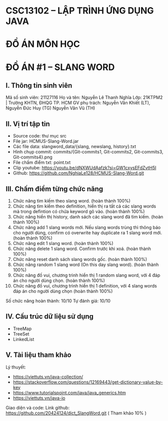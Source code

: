 # CSC13102 – LẬP TRÌNH ỨNG DỤNG JAVA
# ĐỒ ÁN MÔN HỌC
# ĐỒ ÁN #1 – SLANG WORD

## I. Thông tin sinh viên
Mã số sinh viên: 21127116
Họ và tên: Nguyễn Lê Thanh Nghĩa
Lớp: 21KTPM2 | Trường KHTN, ĐHQG TP. HCM
GV phụ trách: Nguyễn Văn Khiết (LT), Nguyễn Đức Huy (TG) Nguyễn Văn Vũ (TH)  <br>

## II. Vị trí tập tin
- Source code: thư mục src
- File jar: HCMUS-Slang-Word.jar
- Các file data: slangword_data/{slang, newslang, history}.txt
- Hình chụp commit: commits/{Git-commits1, Git-commits2, Git-commits3, Git-commits4}.png
- File chấm điểm txt: point.txt
- Clip youtube: https://youtu.be/dNXWUdAafzk?si=GW1cxysEFdZvtH5l
- Github: https://github.com/NghiaLe128/HCMUS-Slang-Word.git

## III. Chấm điểm từng chức năng
1. Chức năng tìm kiếm theo slang word. (hoàn thành 100%)
2. Chức năng tìm kiếm theo definition, hiển thị ra tất cả các slang words mà trong defintion có chứa keyword gõ vào. (hoàn thành 100%)
3. Chức năng hiển thị history, danh sách các slang word đã tìm kiếm. (hoàn thành 100%)
4. Chức năng add 1 slang words mới. Nếu slang words trùng thì thông báo cho người dùng, confirm có overwrite hay duplicate ra 1 slang word mới. (hoàn thành 100%)
5. Chức năng edit 1 slang word. (hoàn thành 100%)
6. Chức năng delete 1 slang word. Confirm trước khi xoá. (hoàn thành 100%)
7. Chức năng reset danh sách slang words gốc. (hoàn thành 100%)
8. Chức năng random 1 slang word (On this day slang word). (hoàn thành 100%)
9. Chức năng đố vui, chương trình hiển thị 1 random slang word, với 4 đáp án cho người dùng chọn. (hoàn thành 100%)
10. Chức năng đố vui, chương trình hiển thị 1 definition, với 4 slang words đáp án cho người dùng chọn (hoàn thành 100%)

Số chức năng hoàn thành: 10/10
Tự đánh giá: 10/10

## IV. Cấu trúc dữ liệu sử dụng
*	TreeMap
*	TreeSet
*	LinkedList

## V. Tài liệu tham khảo
Lý thuyết:
* https://viettuts.vn/java-collection/
* https://stackoverflow.com/questions/12169443/get-dictionary-value-by-key
* https://www.tutorialspoint.com/java/java_generics.htm
* https://viettuts.vn/java-io

Giao diện và code:
Link github: https://github.com/20424124/dict_SlangWord.git ( Tham khảo 10% )

